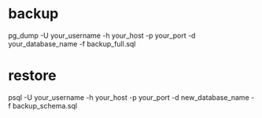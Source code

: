 # backup
pg_dump -U your_username -h your_host -p your_port -d your_database_name -f backup_full.sql
# restore
psql -U your_username -h your_host -p your_port -d new_database_name -f backup_schema.sql
